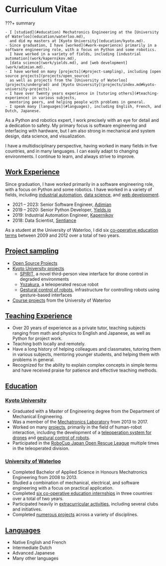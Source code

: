 # Curriculum Vitae
???+ summary

    - I [studied](#education) Mechatronics Engineering at the [University of Waterloo](education/waterloo.md),
      and did my masters at [Kyoto University](education/kyoto.md).
    - Since graduation, I have [worked](#work-experience) primarily in a software engineering role, with a focus on Python and some robotics.
      I have worked in a variety of fields, including [industrial automation](work/kapernikov.md),
      [data science](work/yields.md), and [web development](work/adimian.md).
    - I have worked on many [projects](#project-sampling), including [open source projects](projects/open_source)
      as well as projects from the [University of Waterloo](projects/undergrad) and [Kyoto University](projects/index.md#kyoto-university-projects).
    - I have over twenty years experience in [tutoring others](#teaching-experience) in various subjects,
      mentoring peers, and helping people with problems in general.
    - I speak many [languages](#languages), including English, French, and Dutch, Japanese.

As a Python and robotics expert, I work precisely with an eye for detail and a dedication to safety.
My primary focus is software engineering and interfacing with hardware,
but I am also strong in mechanical and system design,
data science, and visualization.

I have a multidisciplinary perspective, having worked in many fields in five countries, and in many languages.
I can easily adapt to changing environments.
I continue to learn, and always strive to improve. 

## [Work Experience](work/index.md)

Since graduation, I have worked primarily in a software engineering role, with a focus on Python and some robotics.
I have worked in a variety of fields, including [industrial automation](work/kapernikov.md), [data science](work/yields.md), and [web development](work/adimian.md).

- 2021 &ndash; 2023: Senior Software Engineer, [Adimian](work/adimian.md)
- 2019 &ndash; 2020: Senior Python Developer, [Yields.io](work/yields.md)
- 2019: Industrial Automation Engineer, [Kapernikov](work/kapernikov.md)
- 2018: Data Scientist, [Sentiance](work/sentiance.md)

As a student at the University of Waterloo, I did six [co-operative education terms](work/coop.md) between 2009 and 2012 over a total of two years.

## [Project sampling](projects/index.md)
- [Open Source Projects](projects/open_source) 
- [Kyoto University projects](projects/index.md#kyoto-university-projects)
    - [SPIRIT](projects/spirit), a novel third-person view interface for drone control in degraded environments
    - [Yozakura](projects/yozakura), a teleoperated rescue robot
    - [Gestural control of robots](projects/myo), infrastructure for controlling robots using gesture-based interfaces
- [Course projects](projects/undergrad) from the University of Waterloo

## [Teaching Experience](teaching.md)
- Over 20 years of experience as a private tutor, teaching subjects ranging from math and physics to English and Japanese,
  as well as Python for project work.
- Teaching both locally and remotely.
- Have a long history of helping colleagues and classmates, tutoring them in various subjects,
  mentoring younger students, and helping them with problems in general.
- Recognized for the ability to explain complex concepts in simple terms and have received praise
  for patience and effective teaching methods.

## [Education](education/index.md)
### [Kyoto University](education/kyoto.md)
- Graduated with a Master of Engineering degree from the Department of Mechanical Engineering.
- Was a member of the [Mechatronics Laboratory](http://www.mechatronics.me.kyoto-u.ac.jp/index.php?ml_lang=en) from 2013 to 2017.
- Worked on many [projects](education/kyoto.md#highlighted-projects), primarily in the field of human-robot interaction,
  including the development of a [teleoperation system for drones](projects/spirit.md) and [gestural control of robots](projects/myo.md).
- Participated in the [RoboCup Japan Open Rescue League](projects/yozakura.md) multiple times in the teleoperated division.

### [University of Waterloo](education/waterloo.md)
- Completed Bachelor of Applied Science in Honours Mechatronics Engineering from 2008 to 2013.
- Studied a combination of mechanical, electrical, and software engineering with a focus on practical application.
- Completed [six co-operative education internships](work/coop.md) in three countries over a total of two years.
- Participated heavily in [extracurricular activities](education/waterloo.md#extracurricular-activities), including several clubs and initiatives.
- Completed [numerous projects](education/waterloo.md#highlighted-projects) across a variety of disciplines.

## [Languages](languages.md)
- Native English and French
- Intermediate Dutch
- Advanced Japanese
- Many other languages
